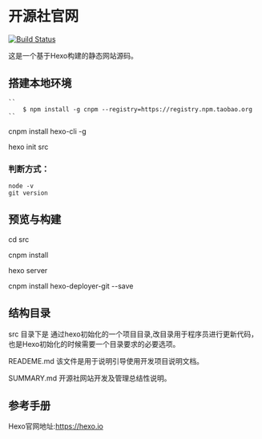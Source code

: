 # 开源社官网 
[![Build Status](https://travis-ci.org/kaiyuanshe/kaiyuanshe.svg?branch=master)](https://travis-ci.org/kaiyuanshe/kaiyuanshe)

这是一个基于Hexo构建的静态网站源码。

## 搭建本地环境

    ``
        $ npm install -g cnpm --registry=https://registry.npm.taobao.org
    ``
cnpm install hexo-cli -g

hexo init src

### 判断方式：

    node -v
    git version

## 预览与构建

cd src

cnpm install

hexo server

cnpm install hexo-deployer-git --save

## 结构目录

src 目录下是 通过hexo初始化的一个项目目录,改目录用于程序员进行更新代码，也是Hexo初始化的时候需要一个目录要求的必要选项。

READEME.md 该文件是用于说明引导使用开发项目说明文档。

SUMMARY.md 开源社网站开发及管理总结性说明。

## 参考手册

Hexo官网地址:<https://hexo.io>
